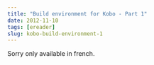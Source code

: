 ```yaml
---
title: "Build environment for Kobo - Part 1"
date: 2012-11-10
tags: [ereader]
slug: kobo-build-environment-1
---
```


Sorry only available in french.